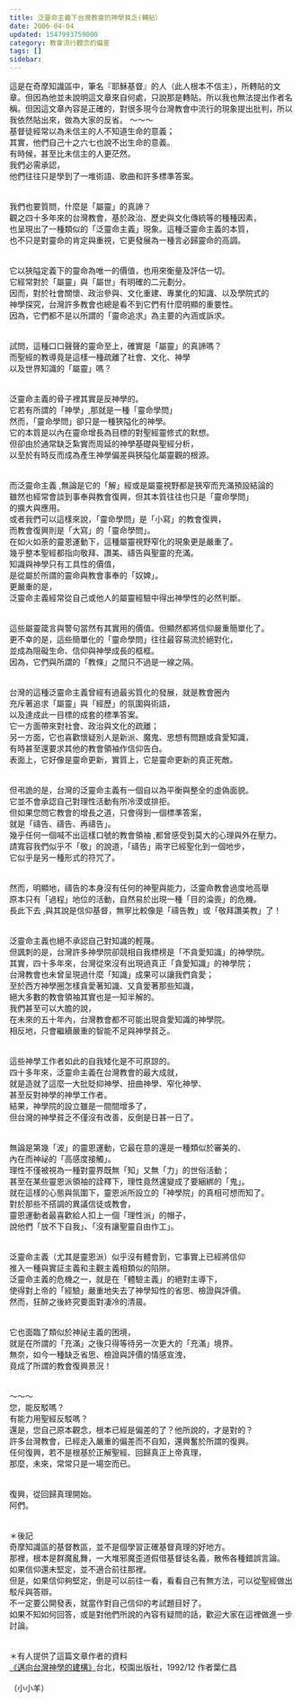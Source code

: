```yaml
---
title: 泛靈命主義下台灣教會的神學貧乏(轉貼）
date: 2006-04-04
updated: 1547993759000
category: 教會流行觀念的偏差
tags: []
sidebar: 
---
```


<p>這是在奇摩知識區中，筆名『耶穌基督』的人（此人根本不信主），所轉貼的文章。但因為他並未說明這文章來自何處，只說那是轉貼。所以我也無法提出作者名稱。但因這文章內容是正確的，對很多現今台灣教會中流行的現象提出批判，所以我依然貼出來，做為大家的反省。 <!--more-->～～～<br/>基督徒經常以為未信主的人不知道生命的意義；<br/>其實，他們自己十之六七也說不出生命的意義。 <br/>有時候，甚至比未信主的人更茫然。 <br/>我們必需承認， <br/>他們往往只是學到了一堆術語、歌曲和許多標準答案。 <br/><br/><br/>我們也要質問，什麼是「屬靈」的真諦？<br/>觀之四十多年來的台灣教會，基於政治、歷史與文化傳統等的種種因素，<br/>也呈現出了一種類似的「泛靈命主義」現象。這種泛靈命主義的本質，<br/>也不只是對靈命的肯定與重視，它更發展為一種言必歸靈命的高調。<br/><br/><br/>它以狹隘定義下的靈命為唯一的價值，也用來衡量及評估一切。<br/>它經常對於「屬靈」與「屬世」有明確的二元劃分。<br/>因而，對於社會關懷、政治參與、文化重建、專業化的知識、以及學院式的<br/>神學探究，台灣許多教會也總是看不到它們有什麼明顯的重要性。<br/>因為，它們都不是以所謂的「靈命追求」為主要的內涵或訴求。<br/><br/><br/>試問，這種口口聲聲的靈命至上，確實是「屬靈」的真諦嗎？<br/>而聖經的教導竟是這樣一種疏離了社會、文化、神學<br/>以及世界知識的「屬靈」嗎？ <br/><br/><br/>泛靈命主義的骨子裡其實是反神學的。<br/>它若有所謂的「神學」,那就是一種「靈命學問」<br/>然而，「靈命學問」卻只是一種狹隘化的神學。<br/>它的本質是以內在靈命增長為目標的對聖經靈修式的默想。<br/>但卻由於通常缺乏紮實而周延的神學基礎與聖經分析，<br/>以至於有時反而成為產生神學偏差與狹隘化屬靈觀的根源。<br/><br/><br/>而泛靈命主義 ,無論是它的「解」經或是屬靈視野都是狹窄而充滿預設結論的<br/>雖然也經常會談到事奉與教會復興，但其本質往往也只是「靈命學問」<br/>的擴大與應用。<br/>或者我們可以這樣來說，「靈命學問」是「小寫」的教會復興，<br/>而教會復興則是「大寫」的「靈命學問」。<br/>在如火如荼的靈恩運動下，這種屬靈視野窄化的現象更是嚴重了。<br/>幾乎整本聖經都指向敬拜、讚美、禱告與聖靈的充滿。<br/>知識與神學只有工具性的價值，<br/>是從屬於所謂的靈命與教會事奉的「奴婢」。<br/>更嚴重的是，<br/>泛靈命主義經常從自己或他人的屬靈經驗中得出神學性的必然判斷。<br/><br/><br/>這些屬靈箴言與警句當然有其實用的價值。但顯然都將信仰嚴重簡單化了。<br/>更不幸的是，這些簡單化的「靈命學問」往往最容易流於絕對化，<br/>並成為阻礙生命、信仰與神學成長的框框。<br/>因為，它們與所謂的「教條」之間只不過是一線之隔。<br/><br/><br/>台灣的這種泛靈命主義曾經有過最劣質化的發展，就是教會圈內<br/>充斥著追求「屬靈」與「經歷」的氛圍與術語，<br/>以及達成此一目標的成套的標準答案。<br/>它一方面帶來對社會、政治與文化的疏離；<br/>另一方面，它也喜歡懷疑別人是新派、魔鬼、思想有問題或貪愛知識，<br/>有時甚至還要求其他的教會領袖作信仰告白。<br/>表面上，它好像是靈命更新，實質上，它是靈命更新的真正死敵。 <br/><br/><br/>但弔詭的是，台灣的泛靈命主義有一個自以為平衡與整全的虛偽面貌。<br/>它並不會承認自己對理性活動有所冷漠或排拒。<br/>但如果您問它教會的增長之道，只會得到一個標準答案，<br/>就是「禱告、禱告、再禱告」。<br/>幾乎任何一個喊不出這樣口號的教會領袖 ,都曾感受到莫大的心理與外在壓力。<br/>請寬容我們似乎不「敬」的說道，「禱告」兩字已經聖化到一個地步，<br/>它似乎是另一種形式的符咒了。<br/><br/><br/>然而，明顯地，禱告的本身沒有任何的神聖與能力，泛靈命教會過度地高舉<br/>原本只有「過程」地位的活動，自然易於出現一種「目的淪喪」的危機。<br/>長此下去 ,與其說是信仰基督，無寧比較像是「禱告教」或「敬拜讚美教」了！<br/><br/><br/>泛靈命主義也絕不承認自己對知識的輕蔑。<br/>但諷刺的是，台灣許多神學院卻競相自我標榜是「不貪愛知識」的神學院。<br/>其實，四十多年來，台灣從來沒有出現過真正「貪愛知識」的神學院；<br/>台灣教會也未曾呈現過什麼「知識」成果可以讓我們貪愛；<br/>至於西方神學圈怎樣貪愛著知識、又貪愛著那些知識，<br/>絕大多數的教會領袖其實也是一知半解的。<br/>我們甚至可以大膽的說，<br/>在未來的五十年內，台灣教會都不可能出現貪愛知識的神學院。<br/>相反地，只會繼續嚴重的智能不足與神學貧乏。 <br/><br/><br/>這些神學工作者如此的自我矮化是不可原諒的。<br/>四十多年來，泛靈命主義在台灣教會的最大成就，<br/>就是造就了這麼一大批貶抑神學、扭曲神學、窄化神學、<br/>甚至反對神學的神學工作者。<br/>結果，神學院的設立雖是一間間增多了，<br/>但台灣的神學貧乏不僅沒有改善，反倒是日甚一日了。 <br/><br/><br/>無論是第幾「波」的靈恩運動，它最在意的還是一種類似於審美的、<br/>內在而神祕的「高感度接觸」。<br/>理性不僅被視為一種對靈界既無「知」又無「力」的世俗活動；<br/>甚至在某些靈恩派領袖的詮釋下，理性竟然還變成了要綑綁的「鬼」。<br/>就在這樣的心態與氛圍下，靈恩派所設立的「神學院」的真相可想而知了。<br/>對於那些不搭調的異議信徒或教會，<br/>靈恩運動者最喜歡給人扣上一個「理性派」的帽子，<br/>說他們「放不下自我」、「沒有讓聖靈自由作工」。<br/><br/><br/>泛靈命主義（尤其是靈恩派）似乎沒有體會到，它事實上已經將信仰<br/>推入一種與實証主義和主觀主義相類似的陷阱。<br/>泛靈命主義的危機之一，就是在「體驗主義」的絕對主導下，<br/>使得對上帝的「經驗」嚴重地失去了神學知性的省思、檢證與評價。<br/>然而，狂醉之後終究要面對凄冷的清晨。<br/><br/><br/>它也面臨了類似於神祕主義的困境，<br/>就是在所謂的「充滿」之後只得等待另一次更大的「充滿」境界。<br/>無奈，如今一種缺乏省思、檢證與評價的情感宣洩，<br/>竟成了所謂的教會復興景況！<br/><br/><br/>～～～<br/>您，能反駁嗎？<br/>有能力用聖經反駁嗎？<br/>還是，您自己原本觀念，根本已經是偏差的了？他所說的，才是對的？<br/>許多台灣教會，已經走入嚴重的偏差而不自知，還興奮於所謂的復興。<br/>任何復興，若不是根基於正解聖經、回歸真正上帝真理，<br/>那麼，未來，常常只是一場空而已。<br/><br/><br/>復興，從回歸真理開始。<br/>阿們。<br/><br/><br/>＊後記<br/>奇摩知識區的基督教區，並不是個學習正確基督真理的好地方。<br/>那裡，根本是群魔亂舞，一大堆邪魔歪道假借基督徒名義，散佈各種錯誤言論。<br/>如果信仰還未堅定，並不適合前往那裡。<br/>但是，如果信仰夠堅定，倒是可以前往一看，看看自己有無方法，可以從聖經做出駁斥與答辯。<br/>不一定要公開發表，就當作對自己信仰的考試題目好了。<br/>如果不知如何回答，或是對他們所說的內容有疑問的話，歡迎大家在這裡做進一步討論。<br/><br/><br/>＊有人提供了這篇文章作者的資料<br/><a href="http://web.ntpu.edu.tw/~soloman/taitheo.htm " target="_blank">《邁向台灣神學的建構》</a>台北，校園出版社，1992/12 作者葉仁昌 <br/><br/>（小小羊）<br/></p><p> </p><br/>